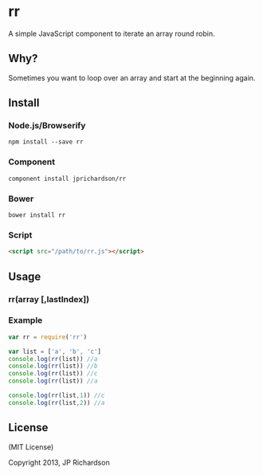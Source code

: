 rr
==

A simple JavaScript component to iterate an array round robin.


Why?
----

Sometimes you want to loop over an array and start at the beginning again.



Install
-------

### Node.js/Browserify

    npm install --save rr


### Component

    component install jprichardson/rr


### Bower

    bower install rr


### Script

```html
<script src="/path/to/rr.js"></script>
```


Usage
-----

### rr(array [,lastIndex])


### Example

```js
var rr = require('rr')

var list = ['a', 'b', 'c']
console.log(rr(list)) //a
console.log(rr(list)) //b
console.log(rr(list)) //c
console.log(rr(list)) //a

console.log(rr(list,1)) //c
console.log(rr(list,2)) //a 
```



License
-------

(MIT License)

Copyright 2013, JP Richardson


